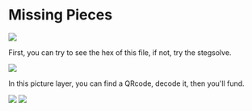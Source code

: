 # **Missing Pieces**

![](https://i.imgur.com/LV00rCG.png)

First, you can try to see the hex of this file, if not, try the stegsolve.

![](https://i.imgur.com/FNQ1cyp.png)

In this picture layer, you can find a QRcode, decode it, then you'll fund.

![](https://i.imgur.com/HDTYgtN.png)
![](https://i.imgur.com/jXVgdQp.png)






